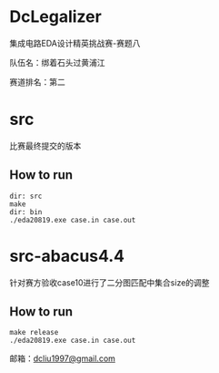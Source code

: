 # DcLegalizer

集成电路EDA设计精英挑战赛-赛题八

队伍名：绑着石头过黄浦江

赛道排名：第二

# src

比赛最终提交的版本

## How to run

    dir: src
    make
    dir: bin
    ./eda20819.exe case.in case.out
# src-abacus4.4

  针对赛方验收case10进行了二分图匹配中集合size的调整
## How to run

    make release
    ./eda20819.exe case.in case.out

  


邮箱：dcliu1997@gmail.com
